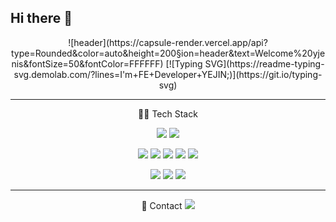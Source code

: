 ## Hi there 👋
<div align='center'>
![header](https://capsule-render.vercel.app/api?type=Rounded&color=auto&height=200&section=header&text=Welcome%20yjenis&fontSize=50&fontColor=FFFFFF)
[![Typing SVG](https://readme-typing-svg.demolab.com/?lines=I'm+FE+Developer+YEJIN;)](https://git.io/typing-svg)
<hr>
👩‍💻 Tech Stack
<p>
  <img src="https://img.shields.io/badge/Python-3776AB?style=flat-square&logo=Python&logoColor=white"/>
  <img src="https://img.shields.io/badge/django-092E20?style=flat-square&logo=django&logoColor=white"/>
</p>
<p>
  <img src="https://img.shields.io/badge/HTML5-E34F26?style=flat-square&logo=html5&logoColor=white"/>
  <img src="https://img.shields.io/badge/JavaScript-F7DF1E?style=flat-square&logo=javascript&logoColor=black"/>
  <img src="https://img.shields.io/badge/CSS3-1572B6?style=flat-square&logo=css3&logoColor=white"/>
  <img src="https://img.shields.io/badge/Vue.js-4FC08D?style=flat-square&logo=Vue.js&logoColor=white"/>
  <img src="https://img.shields.io/badge/React-61DAFB?style=flat-square&logo=React&logoColor=black"/>
</p>
<p>
  <img src="https://img.shields.io/badge/Visual Studio-5C2D91?style=flat-square&logo=Visual Studio&logoColor=white"/>
  <img src="https://img.shields.io/badge/PyCharm-000000?style=flat-square&logo=PyCharm&logoColor=white"/>
  <img src="https://img.shields.io/badge/GitHub-181717?style=flat-square&logo=GitHub&logoColor=white"/>
</p>
<hr>
💌 Contact
<a href="mailto:mustardpinus@gmail.com">
<img src="https://img.shields.io/badge/Gmail-D0A9F5?style=flat-square&logo=Gmail&logoColor=white&link=mailto:mustardpinus@gmail.com"/></a></p>

</div>
